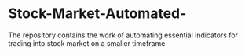 # Stock-Market-Automated-
The repository contains the work of automating essential indicators for trading into stock market on a smaller timeframe 
